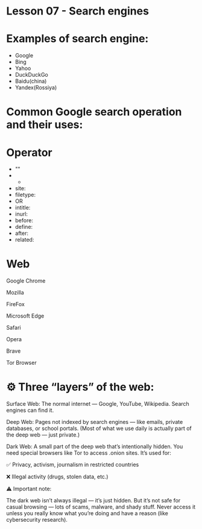 # Lesson 07 - Search engines

# Examples of search engine:
- Google
- Bing
- Yahoo
- DuckDuckGo
- Baidu(china)
- Yandex(Rossiya)

# Common Google search operation and their uses:
# Operator
- ""      
- -                    
- site:               
- filetype:          
- OR                  
- intitle:           
- inurl:              
- before:           
- define:        
- after:             
- related:

 # Web
 Google  Chrome
 
 Mozilla 
 
 FireFox 
 
 Microsoft
 Edge      
 
 Safari   
             
 Opera   
          
 Brave    
          
 Tor Browser                   
# ⚙️ Three “layers” of the web:
Surface Web: The normal internet — Google, YouTube, Wikipedia. Search engines can find it.

Deep Web: Pages not indexed by search engines — like emails, private databases, or school portals. (Most of what we use daily is actually part of the deep web — just private.)

Dark Web: A small part of the deep web that’s intentionally hidden. You need special browsers like Tor to access .onion sites. It’s used for:

✅ Privacy, activism, journalism in restricted countries

❌ Illegal activity (drugs, stolen data, etc.)

⚠️ Important note:

The dark web isn’t always illegal — it’s just hidden.
But it’s not safe for casual browsing — lots of scams, malware, and shady stuff.
Never access it unless you really know what you’re doing and have a reason (like cybersecurity research).
